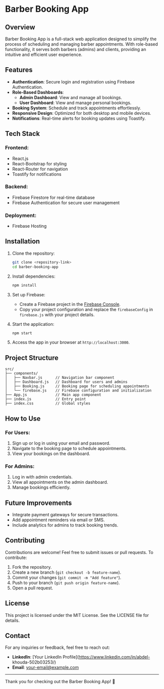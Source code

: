 # Barber Booking App

## Overview
Barber Booking App is a full-stack web application designed to simplify the process of scheduling and managing barber appointments. With role-based functionality, it serves both barbers (admins) and clients, providing an intuitive and efficient user experience.

## Features
- **Authentication**: Secure login and registration using Firebase Authentication.
- **Role-Based Dashboards**:
  - **Admin Dashboard**: View and manage all bookings.
  - **User Dashboard**: View and manage personal bookings.
- **Booking System**: Schedule and track appointments effortlessly.
- **Responsive Design**: Optimized for both desktop and mobile devices.
- **Notifications**: Real-time alerts for booking updates using Toastify.

## Tech Stack
### Frontend:
- React.js  
- React-Bootstrap for styling  
- React-Router for navigation  
- Toastify for notifications  

### Backend:
- Firebase Firestore for real-time database  
- Firebase Authentication for secure user management  

### Deployment:
- Firebase Hosting  

## Installation
1. Clone the repository:
   ```bash
   git clone <repository-link>
   cd barber-booking-app
   ```

2. Install dependencies:
   ```bash
   npm install
   ```

3. Set up Firebase:
   - Create a Firebase project in the [Firebase Console](https://console.firebase.google.com/).
   - Copy your project configuration and replace the `firebaseConfig` in `firebase.js` with your project details.

4. Start the application:
   ```bash
   npm start
   ```

5. Access the app in your browser at `http://localhost:3000`.

## Project Structure
```
src/
├── components/
│   ├── Navbar.js      // Navigation bar component
│   ├── Dashboard.js   // Dashboard for users and admins
│   ├── Booking.js     // Booking page for scheduling appointments
│   └── firebase.js    // Firebase configuration and initialization
├── App.js             // Main app component
├── index.js           // Entry point
├── index.css          // Global styles
```

## How to Use
### For Users:
1. Sign up or log in using your email and password.
2. Navigate to the booking page to schedule appointments.
3. View your bookings on the dashboard.

### For Admins:
1. Log in with admin credentials.
2. View all appointments on the admin dashboard.
3. Manage bookings efficiently.

## Future Improvements
- Integrate payment gateways for secure transactions.
- Add appointment reminders via email or SMS.
- Include analytics for admins to track booking trends.

## Contributing
Contributions are welcome! Feel free to submit issues or pull requests. To contribute:
1. Fork the repository.
2. Create a new branch (`git checkout -b feature-name`).
3. Commit your changes (`git commit -m "Add feature"`).
4. Push to your branch (`git push origin feature-name`).
5. Open a pull request.

## License
This project is licensed under the MIT License. See the LICENSE file for details.

## Contact
For any inquiries or feedback, feel free to reach out:
- **LinkedIn**: [Your LinkedIn Profile](https://www.linkedin.com/in/abdel-
khouda-502b03253/)
- **Email**: [your-email@example.com](mabdelkhouda055@gmail.com)

---

Thank you for checking out the Barber Booking App! 🚀
